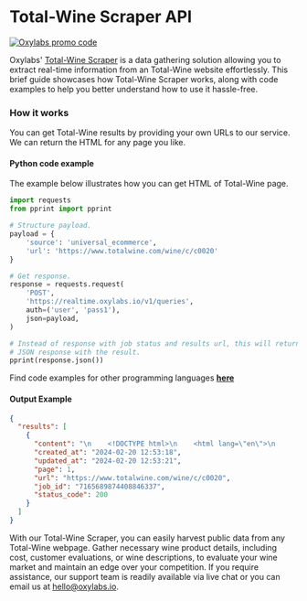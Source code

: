 # Total-Wine Scraper API

[![Oxylabs promo code](https://user-images.githubusercontent.com/129506779/250792357-8289e25e-9c36-4dc0-a5e2-2706db797bb5.png)](https://oxylabs.go2cloud.org/aff_c?offer_id=7&aff_id=877&url_id=112)

Oxylabs' [Total-Wine Scraper](https://oxylabs.io/products/scraper-api/ecommerce/total-wine?utm_source=github&utm_medium=repositories&utm_campaign=product) is a data gathering solution allowing you to extract real-time information from an Total-Wine website effortlessly. This brief guide showcases how Total-Wine Scraper works, along with code examples to help you better understand how to use it hassle-free.

### How it works

You can get Total-Wine results by providing your own URLs to our service. We can return the HTML for any page you like.

#### Python code example

The example below illustrates how you can get HTML of Total-Wine page.

```python
import requests
from pprint import pprint

# Structure payload.
payload = {
    'source': 'universal_ecommerce',
    'url': 'https://www.totalwine.com/wine/c/c0020'
}

# Get response.
response = requests.request(
    'POST',
    'https://realtime.oxylabs.io/v1/queries',
    auth=('user', 'pass1'),
    json=payload,
)

# Instead of response with job status and results url, this will return the
# JSON response with the result.
pprint(response.json())
```
Find code examples for other programming languages [**here**](https://github.com/oxylabs/total-wine-scraper/tree/main/code%20examples)

#### Output Example
```json
{
  "results": [
    {
      "content": "\n    <!DOCTYPE html>\n    <html lang=\"en\">\n      <head profile=\"http://www.w3.org/2005/10/profile\">\n  ... </html>",
      "created_at": "2024-02-20 12:53:18",
      "updated_at": "2024-02-20 12:53:21",
      "page": 1,
      "url": "https://www.totalwine.com/wine/c/c0020",
      "job_id": "7165689874408846337",
      "status_code": 200
    }
  ]
}
```
With our Total-Wine Scraper, you can easily harvest public data from any Total-Wine webpage. Gather necessary wine product details, including cost, customer evaluations, or wine descriptions, to evaluate your wine market and maintain an edge over your competition. If you require assistance, our support team is readily available via live chat or you can email us at hello@oxylabs.io.